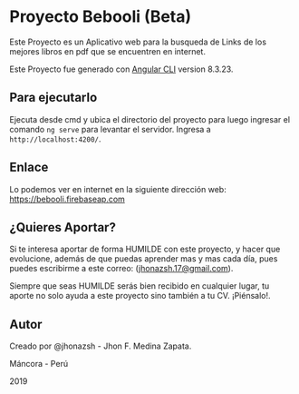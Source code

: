 # Proyecto Bebooli (Beta)

Este Proyecto es un Aplicativo web para la busqueda de Links de los mejores libros en pdf que se encuentren en internet.

Este Proyecto fue generado con [Angular CLI](https://github.com/angular/angular-cli) version 8.3.23.

## Para ejecutarlo 

Ejecuta desde cmd y ubica el directorio del proyecto para luego ingresar el comando `ng serve` para levantar el servidor. Ingresa a `http://localhost:4200/`.

## Enlace

Lo podemos ver en internet en la siguiente dirección web: https://bebooli.firebaseap.com

## ¿Quieres Aportar?

Si te interesa aportar de forma HUMILDE con este proyecto, y hacer que evolucione, además de que puedas aprender mas y mas cada día, pues puedes escribirme a este correo: (jhonazsh.17@gmail.com). 

Siempre que seas HUMILDE serás bien recibido en cualquier lugar, tu aporte no solo ayuda a este proyecto sino también a tu CV. ¡Piénsalo!. 

## Autor

Creado por @jhonazsh - Jhon F. Medina Zapata.

Máncora - Perú

2019
